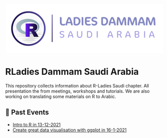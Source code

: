 
<p align="center">
  <img src="imgs/R-Ladies Logo.jpg" class = "logo" width= "500" >
</p>

# RLadies Dammam Saudi Arabia
This repository collects information about R-Ladies Saudi chapter. All presentation the from meetings, workshops and tutorials. We are also working on translating some materials on R to Arabic.  

## :bell: Past Events

* [Intro to R in 13-12-2021](https://github.com/rladies/meetup-presentations_dammam/blob/main/docs/meeting-13-1-2020/Learning-materials-in-arabic.md)
* [Create great data visualisation with ggplot in 16-1-2021](https://github.com/rladies/meetup-presentations_dammam/tree/main/docs/meeting-16-1-2021)

